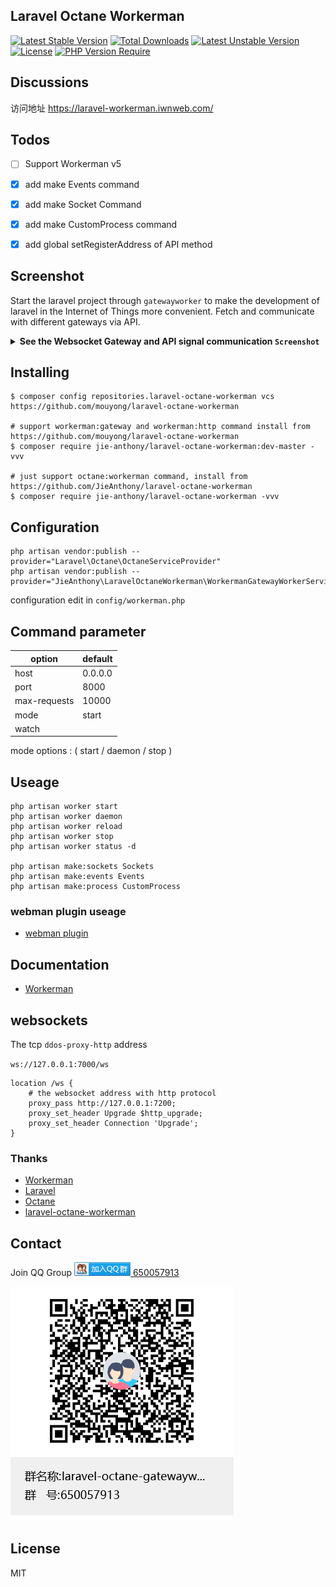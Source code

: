 Laravel Octane Workerman
---

[![Latest Stable Version](http://poser.pugx.org/jie-anthony/laravel-octane-workerman/v)](https://packagist.org/packages/jie-anthony/laravel-octane-workerman) [![Total Downloads](http://poser.pugx.org/jie-anthony/laravel-octane-workerman/downloads)](https://packagist.org/packages/jie-anthony/laravel-octane-workerman) [![Latest Unstable Version](http://poser.pugx.org/jie-anthony/laravel-octane-workerman/v/unstable)](https://packagist.org/packages/jie-anthony/laravel-octane-workerman) [![License](http://poser.pugx.org/jie-anthony/laravel-octane-workerman/license)](https://packagist.org/packages/jie-anthony/laravel-octane-workerman) [![PHP Version Require](http://poser.pugx.org/jie-anthony/laravel-octane-workerman/require/php)](https://packagist.org/packages/jie-anthony/laravel-octane-workerman)


## Discussions 

访问地址 https://laravel-workerman.iwnweb.com/


## Todos

- [ ] Support Workerman v5
- [x] add make Events command
- [x] add make Socket Command
- [x] add make CustomProcess command
- [x] add global setRegisterAddress of API method


## Screenshot

Start the laravel project through `gatewayworker` to make the development of laravel in the Internet of Things more convenient. Fetch and communicate with different gateways via API.

<details>
 <summary><b>See the Websocket Gateway and API signal communication <code>Screenshot</code></b></summary>
 

![image](https://user-images.githubusercontent.com/10336437/160743947-80837068-5ca6-4ee7-a560-d108878fedbd.png)

![image](https://user-images.githubusercontent.com/10336437/160744007-8d0c4af3-487a-41a8-8f9c-bb7bcf4ad118.png)

![image](https://user-images.githubusercontent.com/10336437/160744127-979c1531-858e-4869-9ccf-a3b02e582091.png)

![image](https://user-images.githubusercontent.com/10336437/160744093-f6c4020a-fbb9-4bf7-a420-0078f354c53c.png)

![image](https://user-images.githubusercontent.com/10336437/161367556-01f4cdb5-c51f-4afa-9875-63ca09d83dd7.jpg)
</details>

## Installing

```shell
$ composer config repositories.laravel-octane-workerman vcs https://github.com/mouyong/laravel-octane-workerman

# support workerman:gateway and workerman:http command install from https://github.com/mouyong/laravel-octane-workerman
$ composer require jie-anthony/laravel-octane-workerman:dev-master -vvv

# just support octane:workerman command, install from https://github.com/JieAnthony/laravel-octane-workerman
$ composer require jie-anthony/laravel-octane-workerman -vvv
```


## Configuration

```shell
php artisan vendor:publish --provider="Laravel\Octane\OctaneServiceProvider"
php artisan vendor:publish --provider="JieAnthony\LaravelOctaneWorkerman\WorkermanGatewayWorkerServiceProvider"
```

configuration edit in `config/workerman.php`

## Command parameter

| option                   | default |
|--------------------------|---------|
| host                     | 0.0.0.0 |
| port                     | 8000    |
| max-requests             | 10000   |
| mode  | start   |
| watch                    |         |

mode options : ( start / daemon / stop )


## Useage

```shell
php artisan worker start
php artisan worker daemon
php artisan worker reload
php artisan worker stop
php artisan worker status -d

php artisan make:sockets Sockets
php artisan make:events Events
php artisan make:process CustomProcess
```

### webman plugin useage

* [webman plugin](webman_plugin_require_example/README.md)


## Documentation

* [Workerman](https://www.workerman.net/doc/workerman/)


## websockets

The tcp `ddos-proxy-http` address

`ws://127.0.0.1:7000/ws`

```
location /ws {
    # the websocket address with http protocol
    proxy_pass http://127.0.0.1:7200;
    proxy_set_header Upgrade $http_upgrade;
    proxy_set_header Connection 'Upgrade';
}
```


### Thanks

* [Workerman](https://github.com/walkor/Workerman)
* [Laravel](https://github.com/laravel/laravel)
* [Octane](https://github.com/laravel/octane)
* [laravel-octane-workerman](https://github.com/JieAnthony/laravel-octane-workerman)

## Contact

Join QQ Group <a target="_blank" href="https://qm.qq.com/cgi-bin/qm/qr?k=gGezeVnF0yXZjkg_cmBjXojE__v38NbU&jump_from=webapi"><img border="0" src="images/group.png" alt="laravel-octane-gatewayworker" title="laravel-octane-gatewayworker"> 650057913</a>

<img src="images/laravel-octane-gatewayworker group qrcode.png" alt="laravel-octane-gatewayworker 群聊二维码" />


## License

MIT
